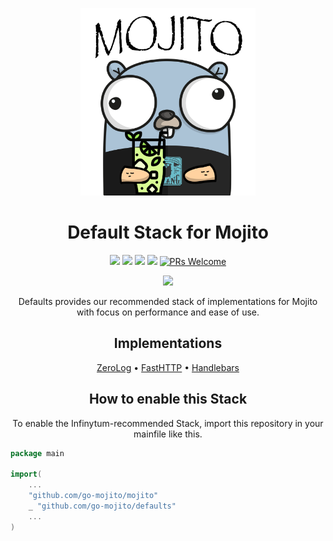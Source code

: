 <p align="center">
    <img src="/.github/assets/gopher.png"
        height="300">
</p>

<h1 align="center"><strong>Default Stack for Mojito</strong></h1>
<p align="center">
    <a href="https://goreportcard.com/report/github.com/go-mojito/defaults" alt="Go Report Card">
        <img src="https://goreportcard.com/badge/github.com/go-mojito/defaults" /></a>
	<a href="https://github.com/go-mojito/defaults" alt="Go Version">
        <img src="https://img.shields.io/github/go-mod/go-version/go-mojito/defaults.svg" /></a>
	<a href="https://godoc.org/github.com/go-mojito/defaults" alt="GoDoc reference">
        <img src="https://img.shields.io/badge/godoc-reference-blue.svg"/></a>
	<a href="https://github.com/go-mojito/defaults/blob/main/LICENSE" alt="Licence">
        <img src="https://img.shields.io/github/license/Ileriayo/markdown-badges?style=flat-square" /></a>
	<a href="https://makeapullrequest.com">
        <img src="https://img.shields.io/badge/PRs-welcome-brightgreen.svg?style=flat-square" alt="PRs Welcome"></a>
</p>
<p align="center">
    <a href="https://go.dev/" alt="Made with Go">
        <img src="https://ForTheBadge.com/images/badges/made-with-go.svg" /></a>
		
</p>
<p align="center">
Defaults provides our recommended stack of implementations for Mojito with focus on performance and ease of use.
</p>

</p>

<h2 align="center"><strong>Implementations</strong></h2>
<p align="center"><a href="https://github.com/go-mojito/logger-zerolog">ZeroLog</a> &bullet; <a href="https://github.com/go-mojito/router-fasthttp">FastHTTP</a> &bullet; <a href="https://github.com/go-mojito/handlebars">Handlebars</a></p>

<h2 align="center"><strong>How to enable this Stack</strong></h2>
<p align="center">To enable the Infinytum-recommended Stack, import this repository in your mainfile like this.</p>

```go
package main

import(
    ...
    "github.com/go-mojito/mojito"
    _ "github.com/go-mojito/defaults"
    ...
)
```
